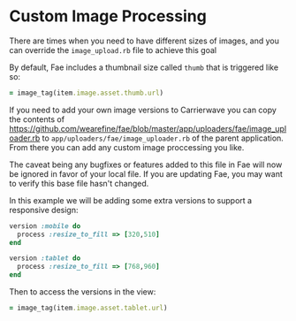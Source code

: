 # Custom Image Processing

There are times when you need to have different sizes of images, and you can override the `image_upload.rb` file to achieve this goal

By default, Fae includes a thumbnail size called `thumb` that is triggered like so:

```ruby
= image_tag(item.image.asset.thumb.url)
```

If you need to add your own image versions to Carrierwave you can copy the contents of https://github.com/wearefine/fae/blob/master/app/uploaders/fae/image_uploader.rb to `app/uploaders/fae/image_uploader.rb` of the parent application. From there you can add any custom image proccessing you like.

The caveat being any bugfixes or features added to this file in Fae will now be ignored in favor of your local file. If you are updating Fae, you may want to verify this base file hasn't changed.

In this example we will be adding some extra versions to support a responsive design:

```ruby
version :mobile do
  process :resize_to_fill => [320,510]
end

version :tablet do
  process :resize_to_fill => [768,960]
end
```

Then to access the versions in the view:

```ruby
= image_tag(item.image.asset.tablet.url)
```
